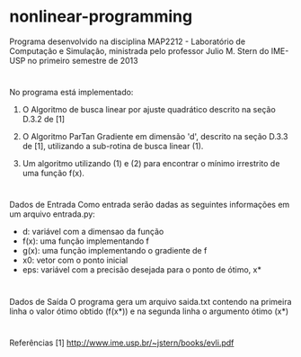 # nonlinear-programming

Programa desenvolvido na disciplina MAP2212 - Laboratório de Computação e Simulação, ministrada pelo professor Julio M. Stern do IME-USP no primeiro semestre de 2013

#
No programa está implementado:

1. O Algoritmo de busca linear por ajuste quadrático descrito na seção D.3.2 de [1]

2. O Algoritmo ParTan Gradiente em dimensão 'd', descrito na seção D.3.3 de [1], utilizando a sub-rotina de busca linear (1).

3. Um algoritmo utilizando (1) e (2) para encontrar o mínimo irrestrito de uma função f(x).

#
Dados de Entrada
Como entrada serão dadas as seguintes informações em um arquivo entrada.py:
- d: variável com a dimensao da função
- f(x): uma função implementando f
- g(x): uma função implementando o gradiente de f
- x0: vetor com o ponto inicial
- eps: variável com a precisão desejada para o ponto de ótimo, x*

#
Dados de Saída
O programa gera um arquivo saida.txt contendo na primeira linha o valor ótimo
obtido (f(x*)) e na segunda linha o argumento ótimo (x*)

#
Referências
[1] http://www.ime.usp.br/~jstern/books/evli.pdf

